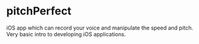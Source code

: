 # pitchPerfect
iOS app which can record your voice and manipulate the speed and pitch.  Very basic intro to developing iOS applications.
